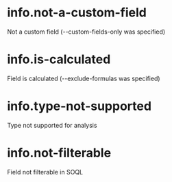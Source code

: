 # info.not-a-custom-field

Not a custom field (--custom-fields-only was specified)

# info.is-calculated

Field is calculated (--exclude-formulas was specified)

# info.type-not-supported

Type not supported for analysis

# info.not-filterable

Field not filterable in SOQL
